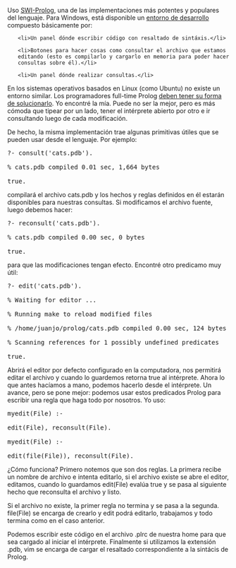 <html><body><p>Uso <a href="http://www.swi-prolog.org/" target="_blank">SWI-Prolog</a>, una de las implementaciones más potentes y populares del lenguaje. Para Windows, está disponible un <a href="http://lakk.bildung.hessen.de/netzwerk/faecher/informatik/swiprolog/indexe.html" target="_blank">entorno de desarrollo</a> compuesto básicamente por:

</p><ul>

	<li>Un panel dónde escribir código con resaltado de sintáxis.</li>

	<li>Botones para hacer cosas como consultar el archivo que estamos editando (esto es compilarlo y cargarlo en memoria para poder hacer consultas sobre él).</li>

	<li>Un panel dónde realizar consultas.</li>

</ul>

En los sistemas operativos basados en Linux (como Ubuntu) no existe un entorno similar. Los programadores full-time Prolog <a href="http://lakk.bildung.hessen.de/netzwerk/faecher/informatik/swiprolog/indexe.html" target="_blank">deben tener su forma de solucionarlo</a>. Yo encontré la mía. Puede no ser la mejor, pero es más cómoda que tipear por un lado, tener el intérprete abierto por otro e ir consultando luego de cada modificación.



De hecho, la misma implementación trae algunas primitivas útiles que se pueden usar desde el lenguaje. Por ejemplo:

<pre lang="prolog">?- consult('cats.pdb').

% cats.pdb compiled 0.01 sec, 1,664 bytes

true.</pre>

compilará el archivo cats.pdb y los hechos y reglas definidos en él estarán disponibles para nuestras consultas. Si modificamos el archivo fuente, luego debemos hacer:

<pre lang="prolog">?- reconsult('cats.pdb').

% cats.pdb compiled 0.00 sec, 0 bytes

true.</pre>

para que las modificaciones tengan efecto. Encontré otro predicamo muy útil:

<pre lang="prolog">?- edit('cats.pdb').

% Waiting for editor ...

% Running make to reload modified files

% /home/juanjo/prolog/cats.pdb compiled 0.00 sec, 124 bytes

% Scanning references for 1 possibly undefined predicates

true.</pre>

Abrirá el editor por defecto configurado en la computadora, nos permitirá editar el archivo y cuando lo guardemos retorna true al intérprete. Ahora lo que antes hacíamos a mano, podemos hacerlo desde el intérprete. Un avance, pero se pone mejor: podemos usar estos predicados Prolog para escribir una regla que haga todo por nosotros. Yo uso:

<pre lang="prolog">myedit(File) :-

edit(File), reconsult(File).

myedit(File) :-

edit(file(File)), reconsult(File).</pre>

¿Cómo funciona? Primero notemos que son dos reglas. La primera recibe un nombre de archivo e intenta editarlo, si el archivo existe se abre el editor, editamos, cuando lo guardamos edit(File) evalúa true y se pasa al siguiente hecho que reconsulta el archivo y listo.



Si el archivo no existe, la primer regla no termina y se pasa a la segunda. file(File) se encarga de crearlo y edit podrá editarlo, trabajamos y todo termina como en el caso anterior.



Podemos escribir este código en el archivo .plrc de nuestra home para que sea cargado al iniciar el intérprete. Finalmente si utilizamos la extensión .pdb, vim se encarga de cargar el resaltado correspondiente a la sintácis de Prolog.</body></html>